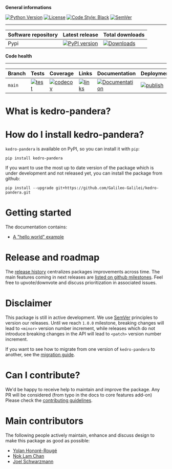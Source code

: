 **General informations**

[![Python Version](https://img.shields.io/badge/python-3.8%20%7C%203.9%20%7C%203.10-blue.svg)](https://pypi.org/project/kedro-pandera/) [![License](https://img.shields.io/badge/license-Apache%202.0-blue.svg)](https://opensource.org/licenses/Apache-2.0) [![Code Style: Black](https://img.shields.io/badge/code%20style-black-black.svg)](https://github.com/ambv/black)
[![SemVer](https://img.shields.io/badge/semver-2.0.0-green)](https://semver.org/)

----------------------------------------------------------
| Software repository | Latest release                                                                                                                             | Total downloads                                                                                                                    |
| ------------------- | ------------------------------------------------------------------------------------------------------------------------------------------ | ---------------------------------------------------------------------------------------------------------------------------------- |
| Pypi                | [![PyPI version](https://badge.fury.io/py/kedro-pandera.svg)](https://pypi.org/project/kedro-pandera/) | [![Downloads](https://pepy.tech/badge/kedro-pandera)](https://pepy.tech/project/kedro-pandera) |

**Code health**

----------------------------------------------------------
| Branch                                | Tests                                                                                                                                                                                                                                    | Coverage                                                                                                                                                                                                                                                                                               | Links                                                                                                                                                                                                                                                                                                                                                 | Documentation                                                                                                                                                                 | Deployment                                                                                                                                                                                                                                                                                                                                      | Activity                                                                                                                                                                                                                                                                     |
| ------------------------------------- | ---------------------------------------------------------------------------------------------------------------------------------------------------------------------------------------------------------------------------------------- | ------------------------------------------------------------------------------------------------------------------------------------------------------------------------------------------------------------------------------------------------------------------------------------------------------ | ----------------------------------------------------------------------------------------------------------------------------------------------------------------------------------------------------------------------------------------------------------------------------------------------------------------------------------------------------- | ----------------------------------------------------------------------------------------------------------------------------------------------------------------------------- | ----------------------------------------------------------------------------------------------------------------------------------------------------------------------------------------------------------------------------------------------------------------------------------------------------------------------------------------------- | ---------------------------------------------------------------------------------------------------------------------------------------------------------------------------------------------------------------------------------------------------------------------------- |
| `main` | [![test](https://github.com/Galileo-Galilei/kedro-pandera/workflows/test/badge.svg?branch=main)](https://github.com/Galileo-Galilei/kedro-pandera/actions?query=workflow%3Atest+branch%3Amain) | [![codecov](https://codecov.io/gh/Galileo-Galilei/kedro-pandera/branch/main/graph/badge.svg)](https://codecov.io/gh/Galileo-Galilei/kedro-pandera/branch/main) | [![links](https://github.com/Galileo-Galilei/kedro-pandera/workflows/check-links/badge.svg?branch=main)](https://github.com/Galileo-Galilei/kedro-pandera/actions?query=workflow%3Acheck-links+branch%3Amain) | [![Documentation](https://readthedocs.org/projects/kedro-pandera/badge/?version=stable)](https://kedro-pandera.readthedocs.io/en/stable/) | [![publish](https://github.com/Galileo-Galilei/kedro-pandera/workflows/publish/badge.svg?branch=main)](https://github.com/Galileo-Galilei/kedro-pandera/actions?query=branch%3Amain+workflow%3Apublish) | [![commit](https://img.shields.io/github/commits-since/Galileo-Galilei/kedro-pandera/0.0.1)](https://github.com/Galileo-Galilei/kedro-pandera/compare/0.0.1...main) |

# What is kedro-pandera?


# How do I install kedro-pandera?


``kedro-pandera`` is available on PyPI, so you can install it with ``pip``:

```console
pip install kedro-pandera
```

If you want to use the most up to date version of the package which is under development and not released yet, you can install the package from github:

```console
pip install --upgrade git+https://github.com/Galileo-Galilei/kedro-pandera.git
```


# Getting started

The documentation contains:

- [A  "hello world" example]()

# Release and roadmap

The [release history](https://github.com/Galileo-Galilei/kedro-pandera/blob/main/CHANGELOG.md) centralizes packages improvements across time. The main features coming in next releases are [listed on github milestones](https://github.com/Galileo-Galilei/kedro-pandera/milestones). Feel free to upvote/downvote and discuss prioritization in associated issues.

# Disclaimer

This package is still in active development. We use [SemVer](https://semver.org/) principles to version our releases. Until we reach `1.0.0` milestone, breaking changes will lead to `<minor>` version number increment, while releases which do not introduce breaking changes in the API will lead to `<patch>` version number increment.

If you want to see how to migrate from one version of `kedro-pandera` to another, see the [migration guide](../docs/migration_guide.md).

# Can I contribute?

We'd be happy to receive help to maintain and improve the package. Any PR will be considered (from typo in the docs to core features add-on) Please check the [contributing guidelines](https://github.com/Galileo-Galilei/kedro-pandera/blob/main/CONTRIBUTING.md).

# Main contributors

The following people actively maintain, enhance and discuss design to make this package as good as possible:

- [Yolan Honoré-Rougé](https://github.com/Galileo-Galilei)
- [Nok Lam Chan](https://github.com/noklam)
- [Joel Schwarzmann](https://github.com/datajoely)
